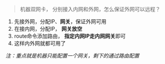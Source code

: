> 机器双网卡， 分别接入内网和外网，怎么保证外网可以远程？

1. 先接外网，分配IP、**网关**，保证外网可用
2. 在接内网，分配IP， **网关放空**
3. route命令添加路由， **指定内网IP走内网网关**即可
4. 这样内外网就都可用了

_注：重点就是机器只能配置一个网关，剩下的通过路由配置_
